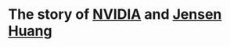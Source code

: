 # The story of [NVIDIA](https://www.nvidia.com/en-us/) and [Jensen Huang](https://en.wikipedia.org/wiki/Jensen_Huang)


